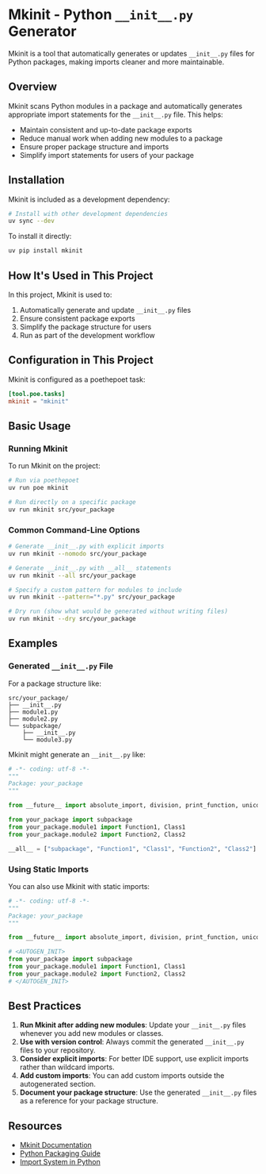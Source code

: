 # Mkinit - Python `__init__.py` Generator

Mkinit is a tool that automatically generates or updates `__init__.py` files for Python packages, making imports cleaner and more maintainable.

## Overview

Mkinit scans Python modules in a package and automatically generates appropriate import statements for the `__init__.py` file. This helps:

- Maintain consistent and up-to-date package exports
- Reduce manual work when adding new modules to a package
- Ensure proper package structure and imports
- Simplify import statements for users of your package

## Installation

Mkinit is included as a development dependency:

```bash
# Install with other development dependencies
uv sync --dev
```

To install it directly:

```bash
uv pip install mkinit
```

## How It's Used in This Project

In this project, Mkinit is used to:

1. Automatically generate and update `__init__.py` files
2. Ensure consistent package exports
3. Simplify the package structure for users
4. Run as part of the development workflow

## Configuration in This Project

Mkinit is configured as a poethepoet task:

```toml
[tool.poe.tasks]
mkinit = "mkinit"
```

## Basic Usage

### Running Mkinit

To run Mkinit on the project:

```bash
# Run via poethepoet
uv run poe mkinit

# Run directly on a specific package
uv run mkinit src/your_package
```

### Common Command-Line Options

```bash
# Generate __init__.py with explicit imports
uv run mkinit --nomodo src/your_package

# Generate __init__.py with __all__ statements
uv run mkinit --all src/your_package

# Specify a custom pattern for modules to include
uv run mkinit --pattern="*.py" src/your_package

# Dry run (show what would be generated without writing files)
uv run mkinit --dry src/your_package
```

## Examples

### Generated `__init__.py` File

For a package structure like:

```
src/your_package/
├── __init__.py
├── module1.py
├── module2.py
└── subpackage/
    ├── __init__.py
    └── module3.py
```

Mkinit might generate an `__init__.py` like:

```python
# -*- coding: utf-8 -*-
"""
Package: your_package
"""

from __future__ import absolute_import, division, print_function, unicode_literals

from your_package import subpackage
from your_package.module1 import Function1, Class1
from your_package.module2 import Function2, Class2

__all__ = ["subpackage", "Function1", "Class1", "Function2", "Class2"]
```

### Using Static Imports

You can also use Mkinit with static imports:

```python
# -*- coding: utf-8 -*-
"""
Package: your_package
"""

from __future__ import absolute_import, division, print_function, unicode_literals

# <AUTOGEN_INIT>
from your_package import subpackage
from your_package.module1 import Function1, Class1
from your_package.module2 import Function2, Class2
# </AUTOGEN_INIT>
```

## Best Practices

1. **Run Mkinit after adding new modules**: Update your `__init__.py` files whenever you add new modules or classes.
2. **Use with version control**: Always commit the generated `__init__.py` files to your repository.
3. **Consider explicit imports**: For better IDE support, use explicit imports rather than wildcard imports.
4. **Add custom imports**: You can add custom imports outside the autogenerated section.
5. **Document your package structure**: Use the generated `__init__.py` files as a reference for your package structure.

## Resources

- [Mkinit Documentation](https://github.com/Erotemic/mkinit)
- [Python Packaging Guide](https://packaging.python.org/en/latest/tutorials/packaging-projects/)
- [Import System in Python](https://docs.python.org/3/reference/import.html)
